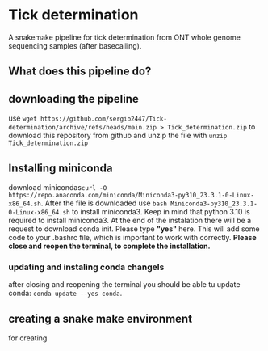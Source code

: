 # Tick determination
A snakemake pipeline for tick determination from ONT whole genome sequencing samples (after basecalling).

## What does this pipeline do?

## downloading the pipeline
use `wget https://github.com/sergio2447/Tick-determination/archive/refs/heads/main.zip > Tick_determination.zip`  to download this repository from github and unzip the file with `unzip Tick_determination.zip`

## Installing miniconda
download minicondas`curl -O https://repo.anaconda.com/miniconda/Miniconda3-py310_23.3.1-0-Linux-x86_64.sh`. After the file is downloaded use `bash Miniconda3-py310_23.3.1-0-Linux-x86_64.sh` to install miniconda3. Keep in mind that python 3.10 is required to install miniconda3.
At the end of the instalation there will be a request to download conda init. Please type **"yes"** here. This will add some code to your .bashrc file, which is important to work with correctly.
**Please close and reopen the terminal, to complete the installation.**

### updating and instaling conda changels
after closing and reopening the terminal you should be able tu update conda: `conda update --yes conda`.

## creating a snake make environment
for creating 
